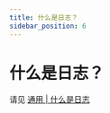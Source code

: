 ```yaml
---
title: 什么是日志？
sidebar_position: 6
---
```


# 什么是日志？

请见 [通用 | 什么是日志](https://yizhan.wiki/NitWikit/start/basic/what-is-log)
